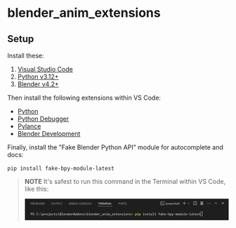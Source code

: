 # blender_anim_extensions

## Setup 

Install these:

1. [Visual Studio Code](https://code.visualstudio.com/)
2. [Python v3.12+](https://www.python.org/downloads/)
2. [Blender v4.2+](https://www.blender.org/download/)

Then install the following extensions within VS Code:

- [Python](https://marketplace.visualstudio.com/items?itemName=ms-python.python)
- [Python Debugger](https://marketplace.visualstudio.com/items?itemName=ms-python.debugpy)
- [Pylance](https://marketplace.visualstudio.com/items?itemName=ms-python.vscode-pylance)
- [Blender Development](https://marketplace.visualstudio.com/items?itemName=JacquesLucke.blender-development) 

Finally, install the "Fake Blender Python API" module for autocomplete and docs:

    pip install fake-bpy-module-latest

> **NOTE** It's safest to run this command in the Terminal within VS Code, like this:
>
> ![terminal_window](terminal.png)